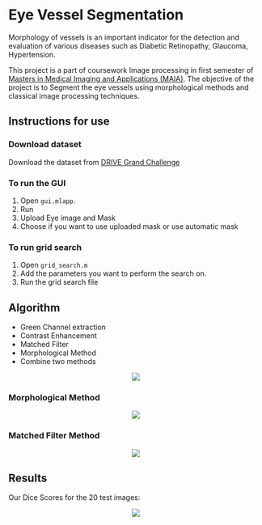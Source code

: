# Eye Vessel Segmentation

Morphology of vessels is an important indicator for the detection and evaluation of various diseases such as Diabetic Retinopathy, Glaucoma, Hypertension.

This project is a part of coursework Image processing in first semester of [Masters in Medical Imaging and Applications (MAIA)](https://maiamaster.udg.edu/). The objective of the project is to Segment the eye vessels using morphological methods and classical image processing techniques. 


## Instructions for use

### Download dataset 

Download the dataset from [DRIVE Grand Challenge](https://drive.grand-challenge.org/)

### To run the GUI 

1. Open `gui.mlapp`.
2. Run
3. Upload Eye image and Mask
4. Choose if you want to use uploaded mask or use automatic mask


### To run grid search

1. Open `grid_search.m`
2. Add the parameters you want to perform the search on.
3. Run the grid search file 

 ## Algorithm

* Green Channel extraction
* Contrast Enhancement
* Matched Filter
* Morphological Method
* Combine two methods

<p align=center>
<img src="https://github.com/manasikattel/-Eye-Vessel-Segmentation/blob/main/figures/main_algorithm.png">
</p>

### Morphological Method

<p align=center>
<img src="https://github.com/manasikattel/-Eye-Vessel-Segmentation/blob/main/figures/morphological.png">
</p>

### Matched Filter Method


<p align=center>
<img src="https://github.com/manasikattel/-Eye-Vessel-Segmentation/blob/main/figures/matched_filter.png">
</p>


## Results
Our Dice Scores for the 20 test images:

<p align=center>
<img src="https://github.com/manasikattel/-Eye-Vessel-Segmentation/blob/main/figures/results.png">
</p>